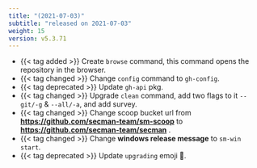 ```yaml
---
title: "(2021-07-03)"
subtitle: "released on 2021-07-03"
weight: 15
version: v5.3.71
---
```


- {{< tag added >}} Create `browse` command, this command opens the repository in the browser.
- {{< tag changed >}} Change `config` command to `gh-config`.
- {{< tag deprecated >}} Update `gh-api` pkg.
- {{< tag changed >}} Upgrade `clean` command, add two flags to it `--git/-g` & `--all/-a`, and add survey.
- {{< tag changed >}} Change scoop bucket url from **https://github.com/secman-team/sm-scoop** to **https://github.com/secman-team/secman** .
- {{< tag changed >}} Change **windows release message** to `sm-win start`.
- {{< tag deprecated >}} Update `upgrading` emoji 🚧.
